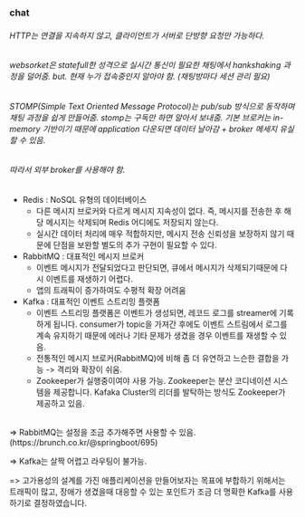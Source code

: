 ### chat

###### HTTP는 연결을 지속하지 않고, 클라이언트가 서버로 단방향 요청만 가능하다.

###### websorket은 statefull한 성격으로 실시간 통신이 필요한 채팅에서 hankshaking 과정을 덜어줌. but. 현재 누가 접속중인지 알아야 함. (채팅방마다 세션 관리 필요)

###### STOMP(Simple Text Oriented Message Protocol)는 pub/sub 방식으로 동작하며 채팅 과정을 쉽게 만들어줌. stomp는 구독만 하면 알아서 보내줌. 기본 브로커는 in-memory 기반이기 때문에 application 다운되면 데이터 날아감 + broker 메세지 유실할 수 있음.

###### 따라서 외부 broker를 사용해야 함.

- Redis : NoSQL 유형의 데이터베이스
    - 다른 메시지 브로커와 다르게 메시지 지속성이 없다. 즉, 메시지를 전송한 후 해당 메시지는 삭제되며 Redis 어디에도 저장되지 않는다.
    - 실시간 데이터 처리에 매우 적합하지만, 메시지 전송 신뢰성을 보장하지 않기 때문에 단점을 보완할 별도의 추가 구현이 필요할 수 있다.
- RabbitMQ : 대표적인 메시지 브로커
    - 이벤트 메시지가 전달되었다고 판단되면, 큐에서 메시지가 삭제되기때문에 다시 이벤트를 재생하기 어렵다.
    - 앱의 트래픽이 증가하여도 수평적 확장 어려움
- Kafka : 대표적인 이벤트 스트리밍 플랫폼
    - 이벤트 스트리밍 플랫폼은 이벤트가 생성되면, 레코드 로그를 streamer에 기록하게 됩니다.
      consumer가 topic을 가져간 후에도 이벤트 스트림에서 로그를 계속 유지하기 때문에 에러나 기타 문제가 생겼을 경우 이벤트를 재생할 수 있음.
    - 전통적인 메시지 브로커(RabbitMQ)에 비해 좀 더 유연하고 느슨한 결합을 가능 -> 격리와 확장이 쉬움.
    - Zookeeper가 실행중이여야 사용 가능. Zookeeper는 분산 코디네이션 시스템을 제공합니다. Kafaka Cluster의 리더를 발탁하는 방식도 Zookeeper가 제공하고
      있음.

<br>
=> RabbitMQ는 설정을 조금 추가해주면 사용할 수 있음. (https://brunch.co.kr/@springboot/695)

=> Kafka는 살짝 어렵고 라우팅이 불가능.

=> 고가용성의 설계를 가진 애플리케이션을 만들어보자는 목표에 부합하기 위해서는 트래픽이 많고, 장애가 생겼을때 대응할 수 있는 포인트가 조금 더 명확한 Kafka를 사용하기로 결정하였습니다.